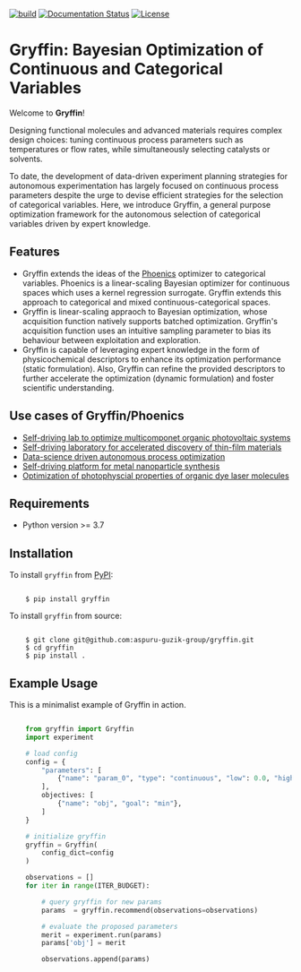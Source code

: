 [![build](https://github.com/aspuru-guzik-group/gryffin/actions/workflows/continuous-integration.yml/badge.svg)](https://github.com/aspuru-guzik-group/gryffin/actions/workflows/continuous-integration.yml)
[![Documentation Status](https://readthedocs.org/projects/gryffin/badge/?version=latest)](http://gryffin.readthedocs.io/?badge=latest)
[![License](https://img.shields.io/badge/License-Apache%202.0-blue.svg)](https://opensource.org/licenses/Apache-2.0)

Gryffin: Bayesian Optimization of Continuous and Categorical Variables
======================================================================

Welcome to **Gryffin**!

Designing functional molecules and advanced materials requires complex design choices: tuning
continuous process parameters such as temperatures or flow rates, while simultaneously selecting
catalysts or solvents. 

To date, the development of data-driven experiment planning strategies for
autonomous experimentation has largely focused on continuous process parameters despite the urge
to devise efficient strategies for the selection of categorical variables. Here, we introduce Gryffin,
a general purpose optimization framework for the autonomous selection of categorical variables
driven by expert knowledge.

Features
--------

* Gryffin extends the ideas of the [Phoenics](https://pubs.acs.org/doi/10.1021/acscentsci.8b00307) optimizer to categorical variables. Phoenics is a linear-scaling Bayesian optimizer for continuous spaces which uses a kernel regression surrogate. Gryffin extends this approach to categorical and mixed continuous-categorical spaces. 
* Gryffin is linear-scaling appraoch to Bayesian optimization, whose acquisition function natively supports batched optimization. Gryffin's acquisition function uses an intuitive sampling parameter to bias its behaviour between exploitation and exploration. 
* Gryffin is capable of leveraging expert knowledge in the form of physicochemical descriptors to enhance its optimization performance (static formulation). Also, Gryffin can refine the provided descriptors to further accelerate the optimization (dynamic formulation) and foster scientific understanding. 

Use cases of Gryffin/Phoenics
-----------------------------

* [Self-driving lab to optimize multicomponet organic photovoltaic systems](https://onlinelibrary.wiley.com/doi/full/10.1002/adma.201907801)
* [Self-driving laboratory for accelerated discovery of thin-film materials](https://www.science.org/doi/10.1126/sciadv.aaz8867)
* [Data-science driven autonomous process optimization](https://www.nature.com/articles/s42004-021-00550-x)
* [Self-driving platform for metal nanoparticle synthesis](https://onlinelibrary.wiley.com/doi/full/10.1002/adfm.202106725)
* [Optimization of photophyscial properties of organic dye laser molecules](https://pubs.acs.org/doi/10.1021/acscentsci.1c01002)


Requirements
------------

* Python version >= 3.7


Installation
------------

To install ``gryffin`` from [PyPI](https://pypi.org/project/gryffin/):

```console

    $ pip install gryffin
```

To install ``gryffin`` from source:

``` console

    $ git clone git@github.com:aspuru-guzik-group/gryffin.git
    $ cd gryffin
    $ pip install .
```

Example Usage 
-------------

This is a minimalist example of Gryffin in action.


```python

    from gryffin import Gryffin
    import experiment

    # load config
    config = {
        "parameters": [
            {"name": "param_0", "type": "continuous", "low": 0.0, "high": 1.0},
        ],
        objectives: [
            {"name": "obj", "goal": "min"},
        ]
    }

    # initialize gryffin
    gryffin = Gryffin(
        config_dict=config
    )

    observations = [] 
    for iter in range(ITER_BUDGET):

        # query gryffin for new params
        params  = gryffin.recommend(observations=observations)

        # evaluate the proposed parameters
        merit = experiment.run(params)
        params['obj'] = merit

        observations.append(params)
```

